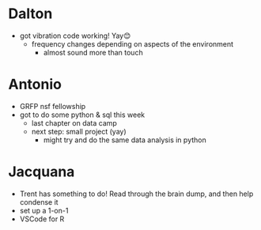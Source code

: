 # Dalton
- got vibration code working! Yay😊
	- frequency changes depending on aspects of the environment
		- almost sound more than touch

# Antonio
- GRFP nsf fellowship
- got to do some python & sql this week
	- last chapter on data camp
	- next step: small project (yay)
		- might try and do the same data analysis in python

# Jacquana
- Trent has something to do! Read through the brain dump, and then help condense it
- set up a 1-on-1
- VSCode for R